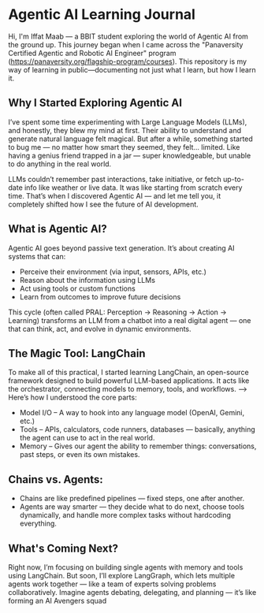 #  Agentic AI Learning Journal

Hi, I'm Iffat Maab — a BBIT student exploring the world of Agentic AI from the ground up. 
This journey began when I came across the "Panaversity Certified Agentic and Robotic AI Engineer" program (https://panaversity.org/flagship-program/courses).
This repository is my way of learning in public—documenting not just what I learn, but how I learn it.

## Why I Started Exploring Agentic AI
I’ve spent some time experimenting with Large Language Models (LLMs), and honestly, they blew my mind at first. Their ability to understand and generate natural language felt magical. But after a while, something started to bug me — no matter how smart they seemed, they felt... limited. Like having a genius friend trapped in a jar — super knowledgeable, but unable to do anything in the real world.

LLMs couldn’t remember past interactions, take initiative, or fetch up-to-date info like weather or live data. It was like starting from scratch every time. That’s when I discovered Agentic AI — and let me tell you, it completely shifted how I see the future of AI development.

## What is Agentic AI?
Agentic AI goes beyond passive text generation. It’s about creating AI systems that can:
- Perceive their environment (via input, sensors, APIs, etc.)
- Reason about the information using LLMs
- Act using tools or custom functions
- Learn from outcomes to improve future decisions

This cycle (often called PRAL: Perception → Reasoning → Action → Learning) transforms an LLM from a chatbot into a real digital agent — one that can think, act, and evolve in dynamic environments.

## The Magic Tool: LangChain
To make all of this practical, I started learning LangChain, an open-source framework designed to build powerful LLM-based applications. It acts like the orchestrator, connecting models to memory, tools, and workflows.
--> Here’s how I understood the core parts:

- Model I/O – A way to hook into any language model (OpenAI, Gemini, etc.)
- Tools – APIs, calculators, code runners, databases — basically, anything the agent can use to act in the real     world.
- Memory – Gives our agent the ability to remember things: conversations, past steps, or even its own mistakes.

## Chains vs. Agents:

- Chains are like predefined pipelines — fixed steps, one after another.
- Agents are way smarter — they decide what to do next, choose tools dynamically, and handle more complex tasks without hardcoding everything.

## What's Coming Next?
Right now, I’m focusing on building single agents with memory and tools using LangChain. But soon, I’ll explore LangGraph, which lets multiple agents work together — like a team of experts solving problems collaboratively. Imagine agents debating, delegating, and planning — it’s like forming an AI Avengers squad


